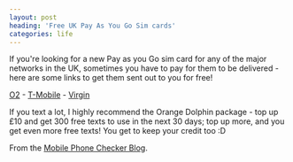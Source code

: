 ```yaml
---
layout: post
heading: 'Free UK Pay As You Go Sim cards'
categories: life
---
```


If you're looking for a new Pay as you Go sim card for any of the major networks in the UK, sometimes you have to pay for them to be delivered - here are some links to get them sent out to you for free!

[O2](http://www.o2.co.uk/) - [T-Mobile](http://www.t-mobilesimgiveaway.co.uk/) - [Virgin](https://web.archive.org/web/20080822044959/http://www.virginmobile.co.uk/promo/duoSim.html)

If you text a lot, I highly recommend the Orange Dolphin package - top up £10 and get 300 free texts to use in the next 30 days; top up more, and you get even more free texts! You get to keep your credit too :D

From the [Mobile Phone Checker Blog](http://web.archive.org/web/20100307180929/http://www.mobilephonechecker.co.uk/blog/pleathora-of-free-sim-cards-available).
